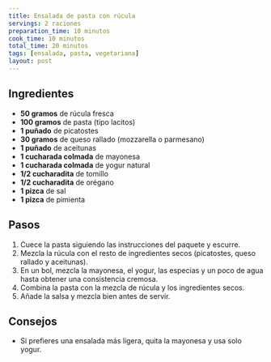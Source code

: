 ```yaml
---
title: Ensalada de pasta con rúcula
servings: 2 raciones
preparation_time: 10 minutos
cook_time: 10 minutos
total_time: 20 minutos
tags: [ensalada, pasta, vegetariana]
layout: post
---
```


## Ingredientes

- **50 gramos** de rúcula fresca
- **100 gramos** de pasta (tipo lacitos)
- **1 puñado** de picatostes
- **30 gramos** de queso rallado (mozzarella o parmesano)
- **1 puñado** de aceitunas
- **1 cucharada colmada** de mayonesa
- **1 cucharada colmada** de yogur natural
- **1/2 cucharadita** de tomillo
- **1/2 cucharadita** de orégano
- **1 pizca** de sal
- **1 pizca** de pimienta

## Pasos

1. Cuece la pasta siguiendo las instrucciones del paquete y escurre.
2. Mezcla la rúcula con el resto de ingredientes secos (picatostes, queso rallado y aceitunas).
3. En un bol, mezcla la mayonesa, el yogur, las especias y un poco de agua hasta obtener una consistencia cremosa.
4. Combina la pasta con la mezcla de rúcula y los ingredientes secos.
5. Añade la salsa y mezcla bien antes de servir.

## Consejos

- Si prefieres una ensalada más ligera, quita la mayonesa y usa solo yogur.
